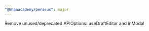 ```yaml
---
"@khanacademy/perseus": major
---
```


Remove unused/deprecated APIOptions: useDraftEditor and inModal

